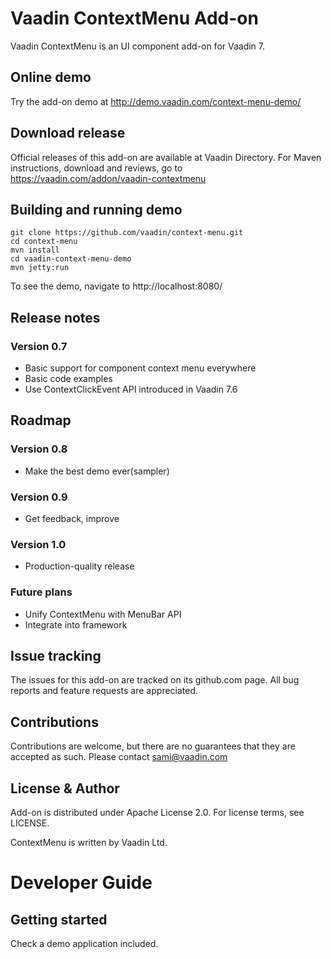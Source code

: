 # Vaadin ContextMenu Add-on 

Vaadin ContextMenu is an UI component add-on for Vaadin 7.

## Online demo

Try the add-on demo at http://demo.vaadin.com/context-menu-demo/

## Download release

Official releases of this add-on are available at Vaadin Directory. For Maven instructions, download and reviews, go to https://vaadin.com/addon/vaadin-contextmenu

## Building and running demo

    git clone https://github.com/vaadin/context-menu.git
    cd context-menu
    mvn install
    cd vaadin-context-menu-demo
    mvn jetty:run

To see the demo, navigate to http://localhost:8080/

## Release notes

### Version 0.7
 - Basic support for component context menu everywhere
 - Basic code examples
 - Use ContextClickEvent API introduced in Vaadin 7.6

## Roadmap

### Version 0.8
- Make the best demo ever(sampler)

### Version 0.9
- Get feedback, improve

### Version 1.0
- Production-quality release

### Future plans
- Unify ContextMenu with MenuBar API
- Integrate into framework

## Issue tracking

The issues for this add-on are tracked on its github.com page. All bug reports and feature requests are appreciated. 

## Contributions

Contributions are welcome, but there are no guarantees that they are accepted as such.
Please contact sami@vaadin.com

## License & Author

Add-on is distributed under Apache License 2.0. For license terms, see LICENSE.

ContextMenu is written by Vaadin Ltd.

# Developer Guide

## Getting started

Check a demo application included.

